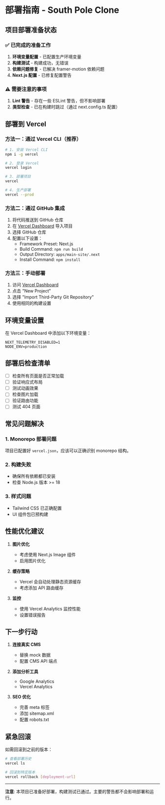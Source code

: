 # 部署指南 - South Pole Clone

## 项目部署准备状态

### ✅ 已完成的准备工作

1. **环境变量配置** - 已配置生产环境变量
2. **构建测试** - 构建成功，无错误
3. **依赖问题修复** - 已解决 framer-motion 依赖问题
4. **Next.js 配置** - 已修复配置警告

### ⚠️ 需要注意的事项

1. **Lint 警告** - 存在一些 ESLint 警告，但不影响部署
2. **类型检查** - 已在构建时跳过（通过 next.config.ts 配置）

## 部署到 Vercel

### 方法一：通过 Vercel CLI（推荐）

```bash
# 1. 安装 Vercel CLI
npm i -g vercel

# 2. 登录 Vercel
vercel login

# 3. 部署项目
vercel

# 4. 生产部署
vercel --prod
```

### 方法二：通过 GitHub 集成

1. 将代码推送到 GitHub 仓库
2. 在 [Vercel Dashboard](https://vercel.com/dashboard) 导入项目
3. 选择 GitHub 仓库
4. 配置以下设置：
   - Framework Preset: Next.js
   - Build Command: `npm run build`
   - Output Directory: `apps/main-site/.next`
   - Install Command: `npm install`

### 方法三：手动部署

1. 访问 [Vercel Dashboard](https://vercel.com/dashboard)
2. 点击 "New Project"
3. 选择 "Import Third-Party Git Repository"
4. 使用相同的构建设置

## 环境变量设置

在 Vercel Dashboard 中添加以下环境变量：

```
NEXT_TELEMETRY_DISABLED=1
NODE_ENV=production
```

## 部署后检查清单

- [ ] 检查所有页面是否正常加载
- [ ] 验证响应式布局
- [ ] 测试动画效果
- [ ] 检查图片加载
- [ ] 验证路由功能
- [ ] 测试 404 页面

## 常见问题解决

### 1. Monorepo 部署问题
项目已配置好 `vercel.json`，应该可以正确识别 monorepo 结构。

### 2. 构建失败
- 确保所有依赖都已安装
- 检查 Node.js 版本 >= 18

### 3. 样式问题
- Tailwind CSS 已正确配置
- UI 组件包已预构建

## 性能优化建议

1. **图片优化**
   - 考虑使用 Next.js Image 组件
   - 启用图片优化

2. **缓存策略**
   - Vercel 会自动处理静态资源缓存
   - 考虑添加 API 路由缓存

3. **监控**
   - 使用 Vercel Analytics 监控性能
   - 设置错误报告

## 下一步行动

1. **连接真实 CMS**
   - 替换 mock 数据
   - 配置 CMS API 端点

2. **添加分析工具**
   - Google Analytics
   - Vercel Analytics

3. **SEO 优化**
   - 完善 meta 标签
   - 添加 sitemap.xml
   - 配置 robots.txt

## 紧急回滚

如需回滚到之前的版本：

```bash
# 查看部署历史
vercel ls

# 回滚到特定版本
vercel rollback [deployment-url]
```

---

**注意**: 本项目已准备好部署，构建测试已通过。主要的警告都不会影响部署和运行。